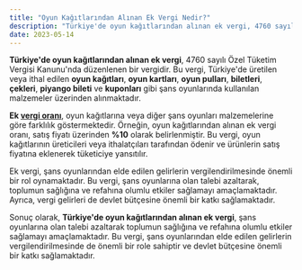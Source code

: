 ```yaml
---
title: "Oyun Kağıtlarından Alınan Ek Vergi Nedir?"
description: "Türkiye'de oyun kağıtlarından alınan ek vergi, 4760 sayılı Özel Tüketim Vergisi Kanunu'nda düzenlenen bir vergidir."
date: 2023-05-14
---
```


**Türkiye'de oyun kağıtlarından alınan ek vergi**, 4760 sayılı Özel Tüketim Vergisi Kanunu'nda düzenlenen bir vergidir.
Bu vergi, Türkiye'de üretilen veya ithal edilen **oyun kağıtları**, **oyun kartları**, **oyun pulları**, **biletleri**,
**çekleri**, **piyango bileti** ve **kuponları** gibi şans oyunlarında kullanılan malzemeler üzerinden alınmaktadır.

**Ek <a href="/yazilar/vergi-orani-nasil-hesaplanir/">vergi oranı</a>**, oyun kağıtlarına veya diğer şans oyunları malzemelerine göre farklılık göstermektedir. Örneğin, oyun
kağıtlarından alınan ek vergi oranı, satış fiyatı üzerinden **%10** olarak belirlenmiştir. Bu vergi, oyun kağıtlarının
üreticileri veya ithalatçıları tarafından ödenir ve ürünlerin satış fiyatına eklenerek tüketiciye yansıtılır.

Ek vergi, şans oyunlarından elde edilen gelirlerin vergilendirilmesinde önemli bir rol oynamaktadır. Bu vergi, şans
oyunlarına olan talebi azaltarak, toplumun sağlığına ve refahına olumlu etkiler sağlamayı amaçlamaktadır. Ayrıca, vergi
gelirleri de devlet bütçesine önemli bir katkı sağlamaktadır.

Sonuç olarak, **Türkiye'de oyun kağıtlarından alınan ek vergi**, şans oyunlarına olan talebi azaltarak toplumun
sağlığına ve refahına olumlu etkiler sağlamayı amaçlamaktadır. Bu vergi, şans oyunlarından elde edilen gelirlerin
vergilendirilmesinde de önemli bir role sahiptir ve devlet bütçesine önemli bir katkı sağlamaktadır.

